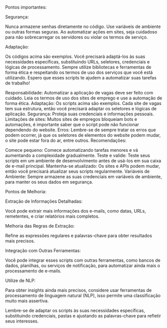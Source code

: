 Pontos importantes:

Segurança:
    
Nunca armazene senhas diretamente no código. Use variáveis de ambiente ou outras formas seguras.
Ao automatizar ações em sites, seja cuidadoso para não sobrecarregar os servidores ou violar os termos de serviço.

Adaptação:
    
Os códigos acima são exemplos. Você precisará adaptá-los às suas necessidades específicas, substituindo URLs, seletores, credenciais e lógicas de processamento.
Sempre utilize bibliotecas e ferramentas de forma ética e respeitando os termos de uso dos serviços que você está utilizando.
Espero que esses scripts te ajudem a automatizar suas tarefas de trabalho!

Responsabilidade: Automatizar a aplicação de vagas deve ser feito com cuidado. Leia os termos de uso dos sites de emprego e use a automação de forma ética.
Adaptação: Os scripts acima são exemplos. Cada site de vagas tem sua estrutura, então você precisará adaptar os seletores e lógicas de aplicação.
Segurança: Proteja suas credenciais e informações pessoais.
Limitações de sites: Muitos sites de empregos bloqueiam bots e automações, é importante saber que o script pode não funcionar dependendo do website.
Erros: Lembre-se de sempre tratar os erros que podem ocorrer, já que os seletores de elementos do website podem mudar, o site pode estar fora do ar, entre outros.
Recomendações:

Comece pequeno: Comece automatizando tarefas menores e vá aumentando a complexidade gradualmente.
Teste e valide: Teste seus scripts em um ambiente de desenvolvimento antes de usá-los em sua caixa de e-mail principal.
Mantenha-se atualizado: Os sites e APIs podem mudar, então você precisará atualizar seus scripts regularmente.
Variáveis de Ambiente: Sempre armazene as suas credenciais em variáveis de ambiente, para manter os seus dados em segurança.

Pontos de Melhoria:

Extração de Informações Detalhadas:

Você pode extrair mais informações dos e-mails, como datas, URLs, remetentes, e criar relatórios mais completos.

Melhoria das Regras de Extração:

Refine as expressões regulares e palavras-chave para obter resultados mais precisos.

Integração com Outras Ferramentas:

Você pode integrar esses scripts com outras ferramentas, como bancos de dados, planilhas, ou serviços de notificação, para automatizar ainda mais o processamento de e-mails.

Utilize de NLP:

Para obter insights ainda mais precisos, considere usar ferramentas de processamento de linguagem natural (NLP), isso permite uma classificação muito mais assertiva.

Lembre-se de adaptar os scripts às suas necessidades específicas, substituindo credenciais, pastas e ajustando as palavras-chave para refletir seus interesses.